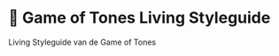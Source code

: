 # 🎨 Game of Tones Living Styleguide
<!-- Geef je project een titel en schrijf in één zin wat het is -->
Living Styleguide van de Game of Tones

